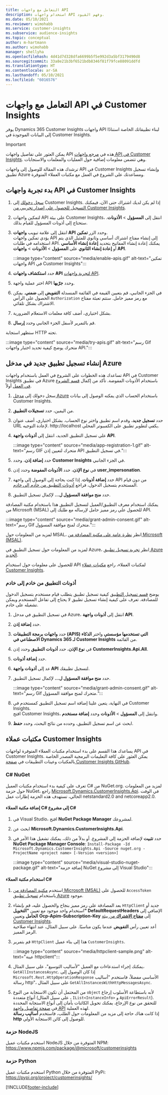 ```yaml
---
title: التعامل مع واجهات API
description: استخدام واجهات API وفهم القيود.
ms.date: 05/10/2021
ms.reviewer: wimohabb
ms.service: customer-insights
ms.subservice: audience-insights
ms.topic: conceptual
author: m-hartmann
ms.author: wimohabb
manager: shellyha
ms.openlocfilehash: 4d41d7d328dfa6699b5f5e992d3a5bf3179490d8
ms.sourcegitcommit: 33a8e21b3bf6521bdb8346f81f79fce88091ddfd
ms.translationtype: HT
ms.contentlocale: ar-SA
ms.lasthandoff: 05/10/2021
ms.locfileid: "6016576"
---
```

# <a name="work-with-customer-insights-apis"></a>التعامل مع واجهات API في Customer Insights

يوفر Dynamics 365 Customer Insights واجهات API لبناء تطبيقاتك الخاصة استنادًا إلى البيانات الموجودة في Customer Insights.

> [!IMPORTANT]
> يمكن العثور على تفاصيل واجهات API هذه في [مرجع واجهات API‏‎ في Customer Insights](https://developer.ci.ai.dynamics.com/api-details#api=CustomerInsights). وهي تتضمن معلومات إضافية حول العمليات والمعلمات والاستجابات.

ترشدك هذه المقالة للوصول إلى واجهات API في Customer Insights وإنشاء تسجيل تطبيق Azure ومساعدتك على الشروع في العمل مع مكتبات العملاء المتوفرة.

## <a name="get-started-trying-the-customer-insights-apis"></a>بدء تجربة واجهات API في Customer Insights

1. [سجل دخولك](https://home.ci.ai.dynamics.com) إلى Customer Insights. إذا لم يكن لديك اشتراك حتى الآن، فيمكنك [التسجيل للحصول على إصدار تجريبي من Customer Insights](https://aka.ms/tryci).

1. لتمكين واجهات API على بيئة Customer Insights، انتقل إلى **المسؤول** > **الأذونات**. ستحتاج إلى أذونات المسؤول للقيام بذلك.

1. انتقل إلى علامة تبويب **واجهات API** وحدد الزر **تمكين**.    
   يؤدي تمكين واجهات API إلى إنشاء مفتاح اشتراك أساسي وثانوي للمثيل الذي يتم استخدامه في طلبات API. يمكنك إعادة إنشاء المفاتيح بتحديد **إعادة إنشاء الأساسي** أو **إعادة إنشاء الثانوي** على **المسؤول** > **الأذونات** > **واجهات API**.

   :::image type="content" source="media/enable-apis.gif" alt-text="تمكين واجهات API في Customer Insights":::

1. حدد **استكشاف واجهات API** [لتجربة واجهات API](https://developer.ci.ai.dynamics.com/api-details#api=CustomerInsights&operation=Get-all-instances).

1. اختر عملية واجهة API وحدد **جرّبها**.

1. في الجزء الجانبي، قم بتعيين القيمة في القائمة المنسدلة **التفويض** إلى **ضمني**. يمكن الحصول على الرأس `Authorization` مع رمز مميز حامل. ستتم تعبئة مفتاح الاشتراك بشكل تلقائي.
  
1. بشكل اختياري، أضف كافة معلمات الاستعلام الضرورية.

1. قم بالتمرير لأسفل الجزء الجانبي وحدد **إرسال**.

ستظهر استجابة HTTP تحته.


   :::image type="content" source="media/try-apis.gif" alt-text="رسم Gif متحرك يوضح كيفية تحديد اختبار واجهات API.":::

## <a name="create-a-new-app-registration-in-the-azure-portal"></a>إنشاء تسجيل تطبيق جديد في مدخل Azure

تساعدك هذه الخطوات على الشروع في العمل باستخدام واجهات API في Customer Insights في تطبيق Azure باستخدام الأذونات المفوضة. تأكد من إكمال [قسم الشروع في العمل](#get-started-trying-the-customer-insights-apis) أولاً.

1. سجل دخولك إلى [مدخل Azure](https://portal.azure.com) باستخدام الحساب الذي يمكنه الوصول إلى بيانات Customer Insights.

1. من اليمين، حدد **تسجيلات التطبيق**.

1. حدد **تسجيل جديد**، وقدم اسم تطبيق واختر نوع الحساب.
   بشكل اختياري، أضف عنوان URL لإعادة التوجيه. http://localhost يكفي لتطوير تطبيق على الكمبيوتر المحلي.

1. على تسجيل التطبيق الجديد، انتقل إلى **أذونات واجهة API**.

   :::image type="content" source="media/app-registration-1.gif" alt-text="رسم GIF متحرك لتعيين إذن API في تسجيل التطبيق.":::

1. حدد **إضافة إذن**، وحدد **Customer Insights** في الجزء الجانبي.

1. في **نوع الإذن**، حدد **الأذونات المفوضة** وحدد إذن **user_impersonation**.

1. حدد **إضافة أذونات**. إذا كنت بحاجة إلى الوصول إلى واجهة API من دون قيام المستخدم بتسجيل الدخول، فراجع [أذونات التطبيق من خادم إلى خادم](#server-to-server-application-permissions).

1. حدد **منح موافقة المسؤول ل...** لإكمال تسجيل التطبيق.

يمكنك استخدام معرف التطبيق/العميل لتسجيل التطبيق هذا باستخدام مكتبة المصادقة من Microsoft (MSAL) للحصول علي رمز مميز حامل لإرساله مع طلبك إلى API.

:::image type="content" source="media/grant-admin-consent.gif" alt-text="رسم Gif متحرك لمنح موافقة المسؤول.":::

لمزيد من المعلومات حول MSAL، انظر [نظرة عامة على مكتبة المصادقة من Microsoft‏ (MSAL)](/azure/active-directory/develop/msal-overview).

لمزيد من المعلومات حول تسجيل التطبيق في Azure، انظر [تجربة تسجيل تطبيق Azure الجديد](/azure/active-directory/develop/app-registration-portal-training-guide).

للحصول على معلومات حول استخدام API لمكتبات العملاء، راجع [مكتبات عملاء Customer Insights](#customer-insights-client-libraries).

### <a name="server-to-server-application-permissions"></a>أذونات التطبيق من خادم إلى خادم

يوضح [قسم تسجيل التطبيق](#create-a-new-app-registration-in-the-azure-portal) كيفية تسجيل تطبيق يتطلب قيام مستخدم بتسجيل الدخول للمصادقة. تعرف على كيفية إنشاء تسجيل تطبيق لا يحتاج إلى تفاعل المستخدم ويمكن تشغيله على خادم.

1. في تسجيل التطبيق في مدخل Azure، انتقل إلى **أذونات واجهة API**.

1. حدد **إضافة إذن**. 

1. حدد **واجهات برمجة التطبيقات (APIS) التي تستخدمها مؤسستي** واختر **الذكاء الاصطناعي في Dynamics 365 لـ Customer Insights** من القائمة. 

1. في **نوع الإذن**، حدد **أذونات التطبيق** وحدد إذن **CustomerInsights.Api.All**.

1. حدد **إضافة أذونات**.

1. عد إلى **أذونات واجهة API** لتسجيل تطبيقك.

1. حدد **منح موافقة المسؤول ل...** لإكمال تسجيل التطبيق.

   :::image type="content" source="media/grant-admin-consent.gif" alt-text="رسم Gif متحرك لمنح موافقة المسؤول.":::

1. في النهاية، يتعين علينا إضافة اسم تسجيل التطبيق كمستخدم في Customer Insights.    
   افتح Customer Insights، وانتقل إلى **المسؤول** > **الأذونات** وحدد **إضافة مستخدم**.

1. ابحث عن اسم تسجيل التطبيق، وحدده من نتائج البحث، وحدد **حفظ**.

## <a name="customer-insights-client-libraries"></a>مكتبات عملاء Customer Insights

يساعدك هذا القسم على بدء استخدام مكتبات العملاء المتوفرة لواجهات API في Customer Insights. يمكن العثور على كافة التعليمات البرمجية المصدر الخاصة بالمكتبات وعينات التطبيقات في [صفحة Customer Insights GitHub](https://github.com/microsoft/Dynamics365-CustomerInsights-Client-Libraries). 

### <a name="c-nuget"></a>C# NuGet

تعرف على كيفية بدء استخدام مكتبات العميل C# من  NuGet.org. لمزيد من المعلومات حول حزمة NuGet، راجع [Microsoft.Dynamics.CustomerInsights.Api](https://www.nuget.org/packages/Microsoft.Dynamics.CustomerInsights.Api/). في الوقت الحالي، تستهدف هذه الحزمة إطارات عمل netstandard2.0 and netcoreapp2.0.

#### <a name="add-the-c-client-library-to-a-c-project"></a>إضافة مكتبة العملاء C# إلى مشروع C#

1. في Visual Studio، افتح **NuGet Package Manager** لمشروعك.

1. ابحث عن **Microsoft.Dynamics.CustomerInsights.Api**.

1. حدد **تثبيت** لإضافة الحزمة إلى المشروع.
   أو بدلاً من ذلك، يمكنك تشغيل هذا الأمر في **NuGet Package Manager Console**: `Install-Package -Id Microsoft.Dynamics.CustomerInsights.Api -Source nuget.org -ProjectName <project name> [-Version <version>]`

   :::image type="content" source="media/visual-studio-nuget-package.gif" alt-text="إضافة حزمة NuGet إلى مشروع Visual Studio":::

#### <a name="use-the-c-client-library"></a>استخدام مكتبة العملاء C#

1. استخدم [مكتبة المصادقة من Microsoft (MSAL)](/azure/active-directory/develop/msal-overview) للحصول على `AccessToken` باستخدام [تسجيل تطبيق Azure](#create-a-new-app-registration-in-the-azure-portal) موجود.

1. بعد المصادقة على رمز مميز بنجاح والحصول عليه، قم بإنشاء `HttpClient` جديد أو استخدام واحد موجود مع تعيين **"التخويل" DefaultRequestHeaders** الإضافي إلى **الحامل <access token>** وتعيين **Ocp-Apim-Subscription-Key** إلى [**مفتاح الاشتراك** من بيئة Customer Insights](#get-started-trying-the-customer-insights-apis).    
   أعد تعيين رأس **التفويض** عندما يكون مناسبًا. على سبيل المثال، عند انتهاء صلاحية الرمز المميز.

1. قم بتمرير `HttpClient` هذا إلى بناء عميل `CustomerInsights`.

   :::image type="content" source="media/httpclient-sample.png" alt-text="عينة httpclient":::

1. يمكنك إجراء استدعاءات مع العميل "لأساليب التوسيع"، على سبيل المثال، `GetAllInstancesAsync`. إذا كان الوصول إلى `Microsoft.Rest.HttpOperationResponse` الأساسي مفضلاً، فاستخدم "أساليب رسالة http"، على سبيل المثال `GetAllInstancesWithHttpMessagesAsync`.

1. من المحتمل أن تكون الاستجابة من النوع `object` لأنه باستطاعة الأسلوب إرجاع أنواع متعددة (على سبيل المثال ، `IList<InstanceInfo>` و `ApiErrorResult`). للتحقق من نوع الإرجاع، يمكنك تحويل الكائنات بأمان إلى أنواع الاستجابة المحددة في [صفحة تفاصيل واجهة API](https://developer.ci.ai.dynamics.com/api-details#api=CustomerInsights) لهذه العملية.    
   إذا كانت هناك حاجة إلى مزيد من المعلومات حول الطلب، فاستخدم **أساليب رسالة http** للوصول إلى كائن الاستجابة الأولي.

### <a name="nodejs-package"></a>حزمة NodeJS

استخدم مكتبات عميل NodeJS المتوفرة من خلال NPM: https://www.npmjs.com/package/@microsoft/customerinsights

### <a name="python-package"></a>حزمة Python

استخدم مكتبات عميل Python المتوفرة من خلال PyPi: https://pypi.org/project/customerinsights/

[!INCLUDE[footer-include](../includes/footer-banner.md)]
